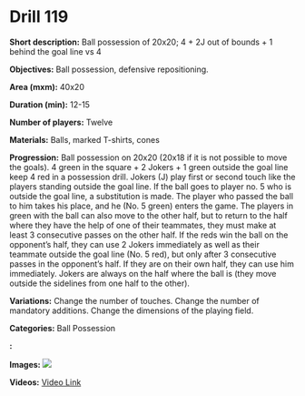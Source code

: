 # Drill 119

**Short description:**
Ball possession of 20x20; 4 + 2J out of bounds + 1 behind the goal line vs 4

**Objectives:**
Ball possession, defensive repositioning.

**Area (mxm):**
40x20

**Duration (min):**
12-15

**Number of players:**
Twelve

**Materials:**
Balls, marked T-shirts, cones

**Progression:**
Ball possession on 20x20 (20x18 if it is not possible to move the goals). 4 green in the square + 2 Jokers + 1 green outside the goal line keep 4 red in a possession drill. Jokers (J) play first or second touch like the players standing outside the goal line. If the ball goes to player no. 5 who is outside the goal line, a substitution is made. The player who passed the ball to him takes his place, and he (No. 5 green) enters the game. The players in green with the ball can also move to the other half, but to return to the half where they have the help of one of their teammates, they must make at least 3 consecutive passes on the other half. If the reds win the ball on the opponent’s half, they can use 2 Jokers immediately as well as their teammate outside the goal line (No. 5 red), but only after 3 consecutive passes in the opponent’s half. If they are on their own half, they can use him immediately. Jokers are always on the half where the ball is (they move outside the sidelines from one half to the other).

**Variations:**
Change the number of touches. Change the number of mandatory additions. Change the dimensions of the playing field.

**Categories:**
Ball Possession

**:**


**Images:**
![](https://www.coachingfutsal.com/\images\45ad946a-196d-4c3a-a197-6d76f8954f01_001.png)

**Videos:**
[Video Link](https://www.youtube.com/embed/pnjxuXLr2s0)

